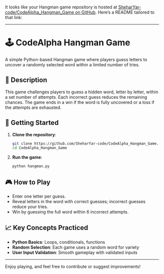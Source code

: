 It looks like your Hangman game repository is hosted at [SheharYar-code/CodeAlpha_Hangman_Game on GitHub](https://github.com/SheharYar-code/CodeAlpha_Hangman_Game). Here’s a README tailored to that link:

---

# 🕹️ CodeAlpha Hangman Game

A simple Python-based Hangman game where players guess letters to uncover a randomly selected word within a limited number of tries.

## 📜 Description

This game challenges players to guess a hidden word, letter by letter, within a set number of attempts. Each incorrect guess reduces the remaining chances. The game ends in a win if the word is fully uncovered or a loss if the attempts are exhausted.

## 🚀 Getting Started

1. **Clone the repository**:
   ```bash
   git clone https://github.com/SheharYar-code/CodeAlpha_Hangman_Game.git
   cd CodeAlpha_Hangman_Game
   ```
2. **Run the game**:
   ```bash
   python hangman.py
   ```

## 🎮 How to Play

- Enter one letter per guess.
- Reveal letters in the word with correct guesses; incorrect guesses reduce your tries.
- Win by guessing the full word within 6 incorrect attempts.

## 📈 Key Concepts Practiced
- **Python Basics**: Loops, conditionals, functions
- **Random Selection**: Each game uses a random word for variety
- **User Input Validation**: Smooth gameplay with validated inputs

---

Enjoy playing, and feel free to contribute or suggest improvements!
